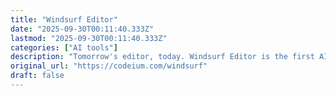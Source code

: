 ```yaml
---
title: "Windsurf Editor"
date: "2025-09-30T00:11:40.333Z"
lastmod: "2025-09-30T00:11:40.333Z"
categories: ["AI tools"]
description: "Tomorrow's editor, today. Windsurf Editor is the first AI agent-powered IDE that keeps developers in the flow. Available today on Mac, Windows, and Linux."
original_url: "https://codeium.com/windsurf"
draft: false
---
```

